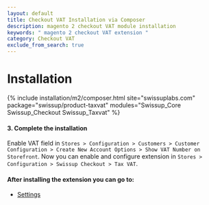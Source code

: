 ```yaml
---
layout: default
title: Checkout VAT Installation via Composer
description: magento 2 checkout VAT module installation
keywords: " magento 2 checkout VAT extension "
category: Checkout VAT
exclude_from_search: true
---
```


# Installation

{% include installation/m2/composer.html site="swissuplabs.com" package="swissup/product-taxvat" modules="Swissup_Core Swissup_Checkout Swissup_Taxvat" %}

#### 3. Complete the installation

Enable VAT field in `Stores > Configuration > Customers > Customer Configuration > Create New Account Options > Show VAT Number on Storefront`. Now you can enable and configure extension in `Stores > Configuration > Swissup Checkout > Tax VAT`.

#### After installing the extension you can go to:

* [Settings][settings]

[settings]: /m2/extensions/taxvat/#settings